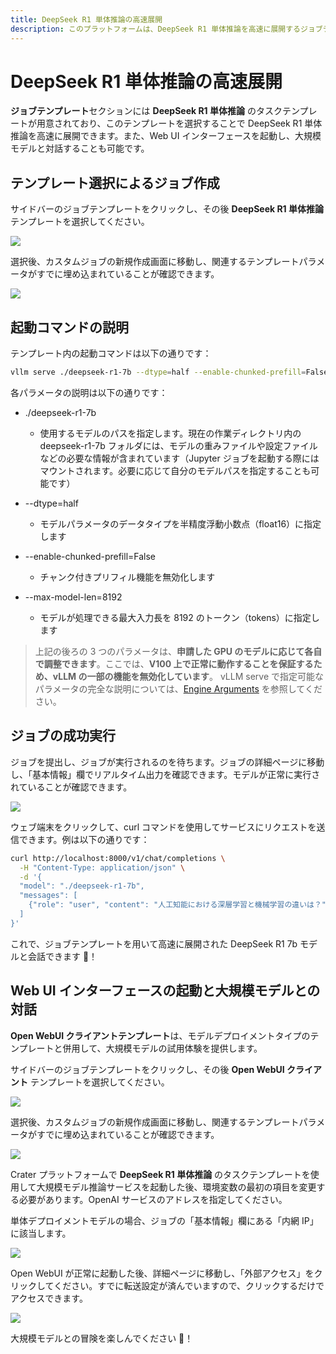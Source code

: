 ```yaml
---
title: DeepSeek R1 単体推論の高速展開
description: このプラットフォームは、DeepSeek R1 単体推論を高速に展開するジョブテンプレートを提供しており、これにより直接的に単体タスクを作成し、独自の DeepSeek を高速に展開できます。また、Web UI インターフェースを起動し、大規模モデルと対話することも可能です。
---
```


# DeepSeek R1 単体推論の高速展開

**ジョブテンプレート**セクションには **DeepSeek R1 単体推論** のタスクテンプレートが用意されており、このテンプレートを選択することで DeepSeek R1 単体推論を高速に展開できます。また、Web UI インターフェースを起動し、大規模モデルと対話することも可能です。

## テンプレート選択によるジョブ作成

サイドバーのジョブテンプレートをクリックし、その後 **DeepSeek R1 単体推論** テンプレートを選択してください。

![](./img/sin-deepseek-7b/sin-temp.webp)

選択後、カスタムジョブの新規作成画面に移動し、関連するテンプレートパラメータがすでに埋め込まれていることが確認できます。

![](./img/sin-deepseek-7b/sin-submit.webp)

## 起動コマンドの説明

テンプレート内の起動コマンドは以下の通りです：

```bash
vllm serve ./deepseek-r1-7b --dtype=half --enable-chunked-prefill=False --max-model-len=8192
```

各パラメータの説明は以下の通りです：

- ./deepseek-r1-7b

  - 使用するモデルのパスを指定します。現在の作業ディレクトリ内の deepseek-r1-7b フォルダには、モデルの重みファイルや設定ファイルなどの必要な情報が含まれています（Jupyter ジョブを起動する際にはマウントされます。必要に応じて自分のモデルパスを指定することも可能です）

- --dtype=half

  - モデルパラメータのデータタイプを半精度浮動小数点（float16）に指定します

- --enable-chunked-prefill=False

  - チャンク付きプリフィル機能を無効化します

- --max-model-len=8192

  - モデルが処理できる最大入力長を 8192 のトークン（tokens）に指定します

> 上記の後ろの 3 つのパラメータは、**申請した GPU のモデルに応じて各自で調整できます**。ここでは、**V100 上で正常に動作することを保証するため、vLLM の一部の機能を無効化しています**。
> vLLM serve で指定可能なパラメータの完全な説明については、[Engine Arguments](https://docs.vllm.ai/en/latest/serving/engine_args.html) を参照してください。

## ジョブの成功実行

ジョブを提出し、ジョブが実行されるのを待ちます。ジョブの詳細ページに移動し、「基本情報」欄でリアルタイム出力を確認できます。モデルが正常に実行されていることが確認できます。

![](./img/sin-deepseek-7b/sin-detail.webp)

ウェブ端末をクリックして、curl コマンドを使用してサービスにリクエストを送信できます。例は以下の通りです：

```bash
curl http://localhost:8000/v1/chat/completions \
  -H "Content-Type: application/json" \
  -d '{
  "model": "./deepseek-r1-7b",
  "messages": [
    {"role": "user", "content": "人工知能における深層学習と機械学習の違いは？"}
  ]
}'
```

これで、ジョブテンプレートを用いて高速に展開された DeepSeek R1 7b モデルと会話できます 🥳！

## Web UI インターフェースの起動と大規模モデルとの対話

**Open WebUI クライアントテンプレート**は、モデルデプロイメントタイプのテンプレートと併用して、大規模モデルの試用体験を提供します。

サイドバーのジョブテンプレートをクリックし、その後 **Open WebUI クライアント** テンプレートを選択してください。

![](./img/sin-deepseek-7b/openweb-temp.webp)

選択後、カスタムジョブの新規作成画面に移動し、関連するテンプレートパラメータがすでに埋め込まれていることが確認できます。

![](./img/sin-deepseek-7b/openweb-submit.webp)

Crater プラットフォームで **DeepSeek R1 単体推論** のタスクテンプレートを使用して大規模モデル推論サービスを起動した後、環境変数の最初の項目を変更する必要があります。OpenAI サービスのアドレスを指定してください。

単体デプロイメントモデルの場合、ジョブの「基本情報」欄にある「内網 IP」に該当します。

![](./img/sin-deepseek-7b/sin-ip.webp)

Open WebUI が正常に起動した後、詳細ページに移動し、「外部アクセス」をクリックしてください。すでに転送設定が済んでいますので、クリックするだけでアクセスできます。

![](./img/sin-deepseek-7b/openweb-fw.webp)

大規模モデルとの冒険を楽しんでください 🥳！